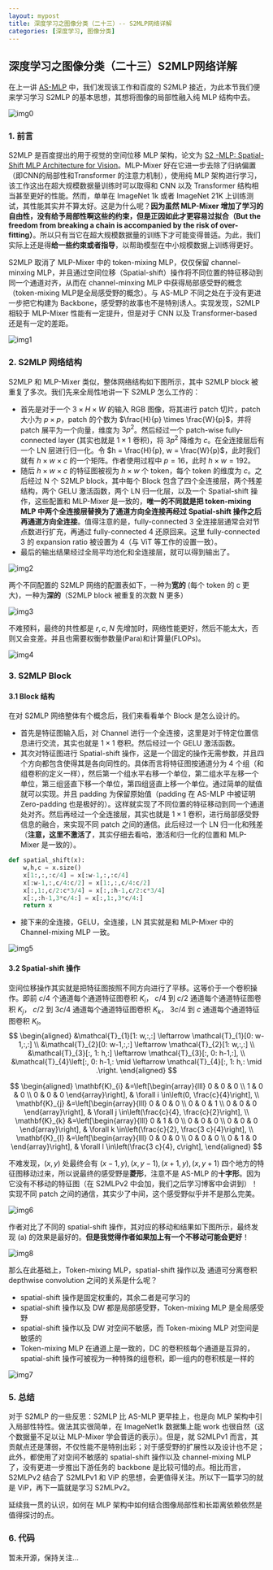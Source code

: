 ```yaml
---
layout: mypost
title: 深度学习之图像分类（二十三）-- S2MLP网络详解
categories: [深度学习, 图像分类]
---
```


## 深度学习之图像分类（二十三）S2MLP网络详解

在上一讲 [AS-MLP](https://liuruiyang98.github.io/posts/2021/09/30/%E6%B7%B1%E5%BA%A6%E5%AD%A6%E4%B9%A0%E4%B9%8B%E5%9B%BE%E5%83%8F%E5%88%86%E7%B1%BB-22-AS-MLP%E7%BD%91%E7%BB%9C%E8%AF%A6%E8%A7%A3.html) 中，我们发现该工作和百度的 S2MLP 接近，为此本节我们便来学习学习 S2MLP 的基本思想，其想将图像的局部性融入纯 MLP 结构中去。

![img0](s2mlp-0.png)



### 1. 前言

S2MLP 是百度提出的用于视觉的空间位移 MLP 架构，论文为 [S2 -MLP: Spatial-Shift MLP Architecture for Vision](https://arxiv.org/pdf/2106.07477)。MLP-Mixer 好在它进一步去除了归纳偏置（即CNN的局部性和Transformer 的注意力机制），使用纯 MLP 架构进行学习，该工作这出在超大规模数据量训练时可以取得和 CNN 以及 Transformer 结构相当甚至更好的性能。然而，单单在 ImageNet 1k  或者 ImageNet 21K 上训练测试，其性能其实并不算太好。这是为什么呢？**因为虽然 MLP-Mixer 增加了学习的自由性，没有给予局部性啊这些的约束，但是正因如此才更容易过拟合（But the freedom from breaking a chain is accompanied by the risk of over-fitting）**。所以只有当它在超大规模数据量的训练下才可能变得普适。为此，我们实际上还是得**给一些约束或者指导**，以帮助模型在中小规模数据上训练得更好。



S2MLP 取消了 MLP-Mixer 中的 token-mixing MLP，仅仅保留 channel-minxing MLP，并且通过空间位移（Spatial-shift）操作将不同位置的特征移动到同一个通道对齐，从而在 channel-minxing MLP 中获得局部感受野的概念（token-mixing MLP是全局感受野的概念）。与 AS-MLP 不同之处在于没有更进一步把它构建为 Backbone，感受野的故事也不是特别诱人。实现发现，S2MLP 相较于 MLP-Mixer 性能有一定提升，但是对于 CNN 以及 Transformer-based 还是有一定的差距。

![img1](s2mlp-1.png)





### 2. S2MLP 网络结构

S2MLP 和 MLP-Mixer 类似，整体网络结构如下图所示，其中 S2MLP block 被重复了多次。我们先来全局性地讲一下 S2MLP 怎么工作的：

* 首先是对于一个 $3 \times H \times W$ 的输入 RGB 图像，将其进行 patch 切片，patch 大小为 $p \times p$，patch 的个数为 $\frac{H}{p} \times \frac{W}{p}$，并将 patch 展平为一个向量，维度为 $3p^2$。然后经过一个 patch-wise fully-connected layer (其实也就是 $1 \times 1$ 卷积)，将 $3p^2$ 降维为 $c$。在全连接层后有一个 LN 层进行归一化。令 $h = \frac{H}{p}, w = \frac{W}{p}$，此时我们就有 $h \times w \times c$ 的一个矩阵。作者使用过程中 $p = 16$，此时 $h \times w = 192$。 
* 随后  $h \times w \times c$ 的特征图被视为  $h \times w$ 个 token，每个 token 的维度为 $c$。之后经过 N 个 S2MLP block，其中每个 Block 包含了四个全连接层，两个残差结构，两个 GELU 激活函数，两个 LN 归一化层，以及一个 Spatial-shift 操作，这些配置和 MLP-Mixer 是一致的，**唯一的不同就是把 token-mixing MLP 中两个全连接层替换为了通道方向全连接再经过 Spatial-shift 操作之后再通道方向全连接**。值得注意的是，fully-connected 3 全连接层通常会对节点数进行扩充，再通过  fully-connected 4 还原回来。这里 fully-connected 3 的 expansion ratio 被设置为 4（与 ViT 等工作的设置一致）。
* 最后的输出结果经过全局平均池化和全连接层，就可以得到输出了。

![img2](s2mlp-2.png)



两个不同配置的 S2MLP 网络的配置表如下，一种为**宽的** (每个 token 的 c 更大)，一种为**深的**（S2MLP block 被重复的次数 N 更多）

![img3](s2mlp-3.png)



不难预料，最终的共性都是 $r,c,N$ 先增加时，网络性能更好，然后不能太大，否则又会变差。并且也需要权衡参数量(Para)和计算量(FLOPs)。

![img4](s2mlp-4.png)



### 3. S2MLP Block

#### 3.1  Block 结构

在对 S2MLP 网络整体有个概念后，我们来看看单个 Block 是怎么设计的。

* 首先是特征图输入后，对 Channel 进行一个全连接，这里是对于特定位置信息进行交流，其实也就是 $1 \times 1$ 卷积。然后经过一个 GELU 激活函数。
* 其次对特征图进行 Spatial-shift 操作，这是一个固定的操作无需参数，并且四个方向都包含使得其是各向同性的。具体而言将特征图按通道分为 4 个组（和组卷积的定义一样），然后第一个组水平右移一个单位，第二组水平左移一个单位，第三组竖直下移一个单位，第四组竖直上移一个单位。通过简单的赋值就可以实现。并且 padding 为保留原始值（padding 在 AS-MLP 中被证明 Zero-padding 也是极好的）。这样就实现了不同位置的特征移动到同一个通道处对齐。然后再经过一个全连接层，其实也就是 $1 \times 1$ 卷积，进行局部感受野信息的融合，来实现不同 patch 之间的通信。此后经过一个 LN 归一化和残差（**注意，这里不激活了**，其实仔细去看哈，激活和归一化的位置和 MLP-Mixer 是一致的）。

```python
def spatial_shift(x):
    w,h,c = x.size()
    x[1:,:,:c/4] = x[:w-1,:,:c/4]
    x[:w-1,:,c/4:c/2] = x[1:,:,c/4:c/2]
    x[:,1:,c/2:c*3/4] = x[:,:h-1,c/2:c*3/4]
    x[:,:h-1,3*c/4:] = x[:,1:,3*c/4:]
    return x
```

* 接下来的全连接，GELU，全连接，LN 其实就是和 MLP-Mixer 中的 Channel-mixing MLP 一致。

  

![img5](s2mlp-5.png)



#### 3.2  Spatial-shift 操作

空间位移操作其实就是把特征图按照不同方向进行了平移。这等价于一个卷积操作。即前 $c/4$ 个通道每个通道特征图卷积 $K_i$， $c/4$ 到 $c/2$ 通道每个通道特征图卷积 $K_j$，  $c/2$ 到 $3c/4$ 通道每个通道特征图卷积 $K_k$， $3c/4$ 到 $c$ 通道每个通道特征图卷积 $K_l$。
$$
\begin{aligned}
&\mathcal{T}_{1}[1: w,:,:] \leftarrow \mathcal{T}_{1}[0: w-1,:,:] \\
&\mathcal{T}_{2}[0: w-1,:,:] \leftarrow \mathcal{T}_{2}[1: w,:,:] \\
&\mathcal{T}_{3}[:, 1: h,:] \leftarrow \mathcal{T}_{3}[:, 0: h-1,:], \\
&\mathcal{T}_{4}\left[:, 0: h-1,: \mid \leftarrow \mathcal{T}_{4}[:, 1: h,: \mid .\right.
\end{aligned}
$$

$$
\begin{aligned}
\mathbf{K}_{i} &=\left[\begin{array}{lll}
0 & 0 & 0 \\
1 & 0 & 0 \\
0 & 0 & 0
\end{array}\right], & \forall i \in\left(0, \frac{c}{4}\right], \\
\mathbf{K}_{j} &=\left[\begin{array}{lll}
0 & 0 & 0 \\
0 & 0 & 1 \\
0 & 0 & 0
\end{array}\right], & \forall j \in\left(\frac{c}{4}, \frac{c}{2}\right], \\
\mathbf{K}_{k} &=\left[\begin{array}{lll}
0 & 1 & 0 \\
0 & 0 & 0 \\
0 & 0 & 0
\end{array}\right], & \forall k \in\left(\frac{c}{2}, \frac{3 c}{4}\right], \\
\mathbf{K}_{l} &=\left[\begin{array}{lll}
0 & 0 & 0 \\
0 & 0 & 0 \\
0 & 1 & 0
\end{array}\right], & \forall l \in\left(\frac{3 c}{4}, c\right],
\end{aligned}
$$



不难发现，$(x,y)$ 处最终会有 $(x-1,y),(x,y-1),(x+1,y),(x,y+1)$ 四个地方的特征图移动过来，所以说最终的感受野是**菱形**，注意不是 AS-MLP 的**十字形**。因为它没有不移动的特征图（在 S2MLPv2 中会加，我们之后学习博客中会讲到）！实现不同 patch 之间的通信，其实少了中间，这个感受野似乎并不是那么完美。

![img6](s2mlp-6.png)



作者对比了不同的 spatial-shift 操作，其对应的移动和结果如下图所示，最终发现 (a) 的效果是最好的。**但是我觉得作者如果加上有一个不移动可能会更好**！

![img8](s2mlp-8.png)



那么在此基础上，Token-mixing MLP，spatial-shift 操作以及 通道可分离卷积 depthwise convolution 之间的关系是什么呢？

* spatial-shift 操作是固定权重的，其余二者是可学习的
* spatial-shift 操作以及 DW 都是局部感受野，Token-mixing MLP 是全局感受野
* spatial-shift 操作以及 DW 对空间不敏感，而 Token-mixing MLP 对空间是敏感的
* Token-mixing MLP 在通道上是一致的，DC 的卷积核每个通道是互异的，spatial-shift 操作可被视为一种特殊的组卷积，即一组内的卷积核是一样的

![img7](s2mlp-7.png)



### 5. 总结

对于 S2MLP 的一些反思：S2MLP 比 AS-MLP 更早挂上，也是向 MLP 架构中引入局部性特性。做法其实很简单，在 ImageNet1k 数据集上能 work 也很自然（这个数据量不足以让 MLP-Mixer 学会普适的表示）。但是，就 S2MLPv1 而言，其贡献点还是薄弱，不仅性能不是特别出彩；对于感受野的扩展性以及设计也不足；此外，都使用了对空间不敏感的 spatial-shift 操作以及 channel-mixing MLP 了，没有更进一步推出下游任务的 backbone 是比较可惜的点。相比而言，S2MLPv2 结合了 S2MLPv1 和 ViP 的思想，会更值得关注。所以下一篇学习的就是 ViP，再下一篇就是学习 S2MLPv2。

延续我一贯的认识，如何在 MLP 架构中如何结合图像局部性和长距离依赖依然是值得探讨的点。



 ### 6. 代码

暂未开源，保持关注...

